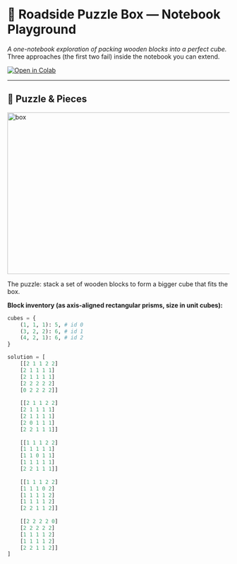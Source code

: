 # 🧩 Roadside Puzzle Box — Notebook Playground

*A one-notebook exploration of packing wooden blocks into a perfect cube.*  
Three approaches (the first two fail) inside the notebook you can extend.

[![Open in Colab](https://colab.research.google.com/assets/colab-badge.svg)](https://colab.research.google.com/drive/1e3zVR8GNugbc1tMGRADX7HYg3xfbNKfv?usp=sharing)

---

## 📸 Puzzle & Pieces


<img width="965" height="366" alt="box" src="https://github.com/user-attachments/assets/a81d159c-bba6-41d3-8ac9-2c29ba6bc0eb" />


The puzzle: stack a set of wooden blocks to form a bigger cube that fits the box.

**Block inventory (as axis-aligned rectangular prisms, size in unit cubes):**
```python
cubes = {
    (1, 1, 1): 5, # id 0
    (3, 2, 2): 6, # id 1
    (4, 2, 1): 6, # id 2
}

solution = [
    [[2 1 1 2 2]
    [2 1 1 1 1]
    [2 1 1 1 1]
    [2 2 2 2 2]
    [0 2 2 2 2]]
    
    [[2 1 1 2 2]
    [2 1 1 1 1]
    [2 1 1 1 1]
    [2 0 1 1 1]
    [2 2 1 1 1]]
    
    [[1 1 1 2 2]
    [1 1 1 1 1]
    [1 1 0 1 1]
    [1 1 1 1 1]
    [2 2 1 1 1]]
    
    [[1 1 1 2 2]
    [1 1 1 0 2]
    [1 1 1 1 2]
    [1 1 1 1 2]
    [2 2 1 1 2]]
    
    [[2 2 2 2 0]
    [2 2 2 2 2]
    [1 1 1 1 2]
    [1 1 1 1 2]
    [2 2 1 1 2]]
]
